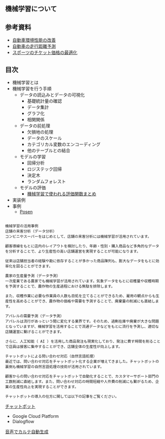 ## 機械学習について

## 参考資料
- [自動車環境性能の改善](https://quest.signate.jp/quests/10001)
- [自動車の走行距離予測](https://signate.jp/competitions/121/data)
- [スポーツのチケット価格の最適化](https://quest.signate.jp/quests/10006)

## 目次
- 機械学習とは
- 機械学習を行う手順
  - データの読込みとデータの可視化
    - 基礎統計量の確認
    - データ集計
    - グラフ化
    - 相関関係
  - データの前処理
    - 欠損地の処理
    - データのスケール
    - カテゴリカル変数のエンコーディング
    - 他のテーブルとの結合
  - モデルの学習
    - 回帰分析
    - ロジステック回帰
    - 決定木
    - ランダムフォレスト
  - モデルの評価
    - [機械学習で使われる評価関数まとめ](https://qiita.com/monda00/items/a2ee8e0da51953c24da8)
- 実装例
- 事例
  - [Posen](https://hi.posen.ai/)
```

機械学習の活用事例
店舗の来客分析（データ分析）
コンビニやスーパーをはじめとして、店舗の来客分析には機械学習が活用されています。

顧客導線をもとに店内のレイアウトを検討したり、年齢・性別・購入商品など多角的なデータを分析することで、より生産性の高い店舗運営を実現することが可能になります。

従来は店舗担当者の経験や勘に依存することが多かった商品陳列も、膨大なデータをもとに効率化を図ることができます。

農家の生産量予測（データ予測）
一次産業である農家でも機械学習が活用されています。気象データをもとに収穫量や収穫時期を予測することで、農作物の生産過程における無駄を排除します。

また、収穫作業に必要な作業員の人数も目処を立てることができるため、雇用の観点からも生産性を高めることができ、農作物の価格や需要を予測することで、廃棄量の削減にも直結します。

アパレルの需要予測（データ予測）
アパレルは流行があっという間に変化する業界です。そのため、過剰在庫や廃棄が大きな問題となっていますが、機械学習を活用することで流通データなどをもとに流行を予測し、適切な店舗運営に繋げることができます。

さらに、人工知能（ AI ）を活用した商品発注も現実化しており、発注に費す時間を削ることで店員は接客に集中することができ、店舗全体の生産性が向上します。

チャットボットによる問い合わせ対応（自然言語処理）
最近では、問い合わせ対応をチャットボット化する企業が増えてきました。チャットボットの裏側も機械学習の自然言語処理の技術が活用されています。

顧客からの問い合わせ対応をチャットボットで自動化することで、カスタマーサポート部門の工数削減に直結します。また、問い合わせ対応の時間短縮や人件費の削減にも繋がるため、企業の生産性向上を実現することができます。

チャットボットの導入の仕方に関しては以下の記事をご覧ください。
```


[チャットボット](https://www.topgate.co.jp/blog/google-service/13077)
- Google Cloud Platform
- Dialogflow

[音声でカルテ自動生成](https://site.medimo.ai/)
